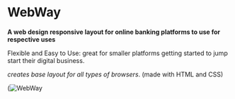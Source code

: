 # WebWay

**A web design responsive layout for online banking platforms to use for respective uses**

Flexible and Easy to Use: great for smaller platforms getting started to jump start their digital business.

*creates base layout for all types of browsers*. (made with HTML and CSS)

(![WebWay](https://user-images.githubusercontent.com/123781273/221444668-6a1501ed-ff0c-424a-8ce1-16668f9c0100.png)
